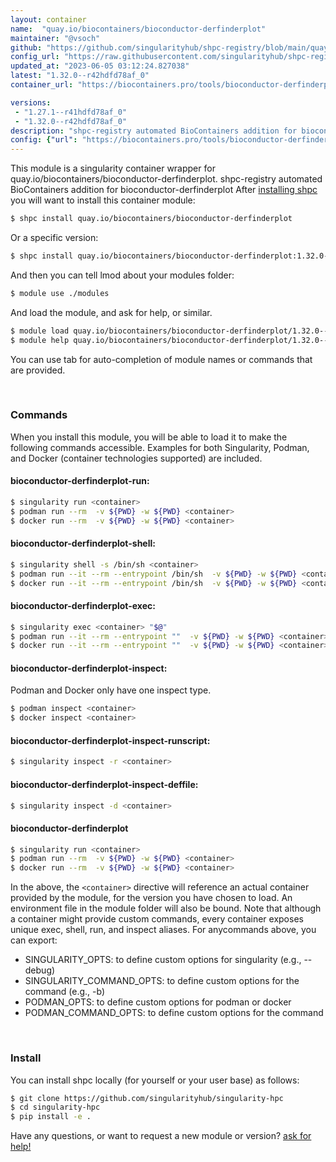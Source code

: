 ```yaml
---
layout: container
name:  "quay.io/biocontainers/bioconductor-derfinderplot"
maintainer: "@vsoch"
github: "https://github.com/singularityhub/shpc-registry/blob/main/quay.io/biocontainers/bioconductor-derfinderplot/container.yaml"
config_url: "https://raw.githubusercontent.com/singularityhub/shpc-registry/main/quay.io/biocontainers/bioconductor-derfinderplot/container.yaml"
updated_at: "2023-06-05 03:12:24.827038"
latest: "1.32.0--r42hdfd78af_0"
container_url: "https://biocontainers.pro/tools/bioconductor-derfinderplot"

versions:
 - "1.27.1--r41hdfd78af_0"
 - "1.32.0--r42hdfd78af_0"
description: "shpc-registry automated BioContainers addition for bioconductor-derfinderplot"
config: {"url": "https://biocontainers.pro/tools/bioconductor-derfinderplot", "maintainer": "@vsoch", "description": "shpc-registry automated BioContainers addition for bioconductor-derfinderplot", "latest": {"1.32.0--r42hdfd78af_0": "sha256:e65346a109d1a133336b39e24ba97a670ddd3d6177d5c0d6b1cd8e3250de35a5"}, "tags": {"1.27.1--r41hdfd78af_0": "sha256:718f141dc7b23f6e1fca5620b0557bf2d7bd736f2bddf85e5a65c250322f5bde", "1.32.0--r42hdfd78af_0": "sha256:e65346a109d1a133336b39e24ba97a670ddd3d6177d5c0d6b1cd8e3250de35a5"}, "docker": "quay.io/biocontainers/bioconductor-derfinderplot"}
---
```


This module is a singularity container wrapper for quay.io/biocontainers/bioconductor-derfinderplot.
shpc-registry automated BioContainers addition for bioconductor-derfinderplot
After [installing shpc](#install) you will want to install this container module:


```bash
$ shpc install quay.io/biocontainers/bioconductor-derfinderplot
```

Or a specific version:

```bash
$ shpc install quay.io/biocontainers/bioconductor-derfinderplot:1.32.0--r42hdfd78af_0
```

And then you can tell lmod about your modules folder:

```bash
$ module use ./modules
```

And load the module, and ask for help, or similar.

```bash
$ module load quay.io/biocontainers/bioconductor-derfinderplot/1.32.0--r42hdfd78af_0
$ module help quay.io/biocontainers/bioconductor-derfinderplot/1.32.0--r42hdfd78af_0
```

You can use tab for auto-completion of module names or commands that are provided.

<br>

### Commands

When you install this module, you will be able to load it to make the following commands accessible.
Examples for both Singularity, Podman, and Docker (container technologies supported) are included.

#### bioconductor-derfinderplot-run:

```bash
$ singularity run <container>
$ podman run --rm  -v ${PWD} -w ${PWD} <container>
$ docker run --rm  -v ${PWD} -w ${PWD} <container>
```

#### bioconductor-derfinderplot-shell:

```bash
$ singularity shell -s /bin/sh <container>
$ podman run --it --rm --entrypoint /bin/sh  -v ${PWD} -w ${PWD} <container>
$ docker run --it --rm --entrypoint /bin/sh  -v ${PWD} -w ${PWD} <container>
```

#### bioconductor-derfinderplot-exec:

```bash
$ singularity exec <container> "$@"
$ podman run --it --rm --entrypoint ""  -v ${PWD} -w ${PWD} <container> "$@"
$ docker run --it --rm --entrypoint ""  -v ${PWD} -w ${PWD} <container> "$@"
```

#### bioconductor-derfinderplot-inspect:

Podman and Docker only have one inspect type.

```bash
$ podman inspect <container>
$ docker inspect <container>
```

#### bioconductor-derfinderplot-inspect-runscript:

```bash
$ singularity inspect -r <container>
```

#### bioconductor-derfinderplot-inspect-deffile:

```bash
$ singularity inspect -d <container>
```



#### bioconductor-derfinderplot

```bash
$ singularity run <container>
$ podman run --rm  -v ${PWD} -w ${PWD} <container>
$ docker run --rm  -v ${PWD} -w ${PWD} <container>
```


In the above, the `<container>` directive will reference an actual container provided
by the module, for the version you have chosen to load. An environment file in the
module folder will also be bound. Note that although a container
might provide custom commands, every container exposes unique exec, shell, run, and
inspect aliases. For anycommands above, you can export:

 - SINGULARITY_OPTS: to define custom options for singularity (e.g., --debug)
 - SINGULARITY_COMMAND_OPTS: to define custom options for the command (e.g., -b)
 - PODMAN_OPTS: to define custom options for podman or docker
 - PODMAN_COMMAND_OPTS: to define custom options for the command

<br>

### Install

You can install shpc locally (for yourself or your user base) as follows:

```bash
$ git clone https://github.com/singularityhub/singularity-hpc
$ cd singularity-hpc
$ pip install -e .
```

Have any questions, or want to request a new module or version? [ask for help!](https://github.com/singularityhub/singularity-hpc/issues)
